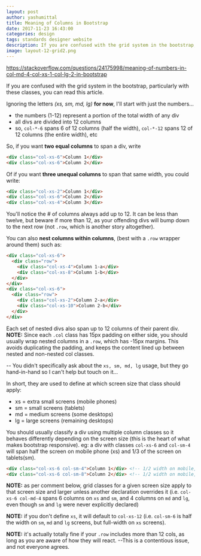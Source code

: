 ```yaml
---
layout: post
author: yashumittal
title: Meaning of Columns in Bootstrap
date: 2017-11-23 16:43:00
categories: design
tags: standards designer website
description: If you are confused with the grid system in the bootstrap, particularly with these classes, you can read this article.
image: layout-12-grid2.png
---
```


https://stackoverflow.com/questions/24175998/meaning-of-numbers-in-col-md-4-col-xs-1-col-lg-2-in-bootstrap

If you are confused with the grid system in the bootstrap, particularly with these classes, you can read this article.

Ignoring the letters *(xs, sm, md, lg)* **for now**, I'll start with just the numbers...

* the numbers (1-12) represent a portion of the total width of any div
* all divs are divided into 12 columns
* so, `col-*-6` spans 6 of 12 columns (half the width), `col-*-12` spans 12 of 12 columns (the entire width), etc

So, if you want **two equal columns** to span a div, write

```html
<div class="col-xs-6">Column 1</div>
<div class="col-xs-6">Column 2</div>
```

Of if you want **three unequal columns** to span that same width, you could write:

```html
<div class="col-xs-2">Column 1</div>
<div class="col-xs-6">Column 2</div>
<div class="col-xs-4">Column 3</div>
```

You'll notice the # of columns always add up to 12. It can be less than twelve, but beware if more than 12, as your offending divs will bump down to the next row (not `.row`, which is another story altogether).

You can also **nest columns within columns**, (best with a `.row` wrapper around them) such as:

```html
<div class="col-xs-6">
  <div class="row">
    <div class="col-xs-4">Column 1-a</div>
    <div class="col-xs-8">Column 1-b</div>
  </div>
</div>
<div class="col-xs-6">
  <div class="row">
    <div class="col-xs-2">Column 2-a</div>
    <div class="col-xs-10">Column 2-b</div>
  </div>
</div>
```

Each set of nested divs also span up to 12 columns of their parent div. **NOTE:** Since each `.col` class has 15px padding on either side, you should usually wrap nested columns in a `.row`, which has -15px margins. This avoids duplicating the padding, and keeps the content lined up between nested and non-nested col classes.

-- You didn't specifically ask about the `xs, sm, md, lg` usage, but they go hand-in-hand so I can't help but touch on it...

In short, they are used to define at which screen size that class should apply:

* xs = extra small screens (mobile phones)
* sm = small screens (tablets)
* md = medium screens (some desktops)
* lg = large screens (remaining desktops)

You should usually classify a div using multiple column classes so it behaves differently depending on the screen size (this is the heart of what makes bootstrap responsive). eg: a div with classes `col-xs-6` and `col-sm-4` will span half the screen on mobile phone (xs) and 1/3 of the screen on tablets(sm).

```html
<div class="col-xs-6 col-sm-4">Column 1</div> <!-- 1/2 width on mobile, 1/3 screen on tablet) -->
<div class="col-xs-6 col-sm-8">Column 2</div> <!-- 1/2 width on mobile, 2/3 width on tablet -->
```

**NOTE:** as per comment below, grid classes for a given screen size apply to that screen size and larger unless another declaration overrides it (i.e. `col-xs-6 col-md-4` spans 6 columns on `xs` and `sm`, and 4 columns on `md` and `lg`, even though `sm` and `lg` were never explicitly declared)

**NOTE:** if you don't define `xs`, it will default to `col-xs-12` (i.e. `col-sm-6` is half the width on `sm`, `md` and `lg` screens, but full-width on `xs` screens).

**NOTE:** it's actually totally fine if your `.row` includes more than 12 cols, as long as you are aware of how they will react. --This is a contentious issue, and not everyone agrees.
